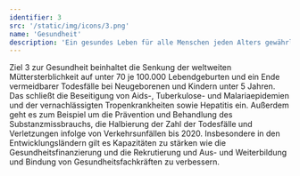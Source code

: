 ```yaml
---
identifier: 3
src: '/static/img/icons/3.png'
name: 'Gesundheit'
description: 'Ein gesundes Leben für alle Menschen jeden Alters gewährleisten und ihr Wohlergehen fördern'
---
```

Ziel 3 zur Gesundheit beinhaltet die Senkung der weltweiten Müttersterblichkeit auf unter 70 je 100.000 
Lebendgeburten und ein Ende vermeidbarer Todesfälle bei Neugeborenen und Kindern unter 5 Jahren. Das 
schließt die Beseitigung von Aids-, Tuberkulose- und Malariaepidemien und der vernachlässigten 
Tropenkrankheiten sowie Hepatitis ein. Außerdem geht es zum Beispiel um die Prävention und Behandlung 
des Substanzmissbrauchs, die Halbierung der Zahl der Todesfälle und Verletzungen infolge von 
Verkehrsunfällen bis 2020. Insbesondere in den Entwicklungsländern gilt es Kapazitäten zu stärken wie 
die Gesundheitsfinanzierung und die Rekrutierung und Aus- und Weiterbildung und Bindung von 
Gesundheitsfachkräften zu verbessern.
